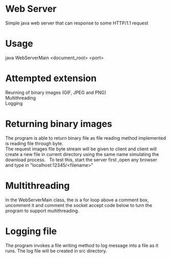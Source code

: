 # Web Server
Simple java web server that can response to some HTTP/1.1 request
# Usage
java WebServerMain <document_root> \<port\>
# Attempted extension
Reurning of binary images (GIF, JPEG and PNG)   
Multithreading   
Logging
# Returning binary images
The program is able to return binary file as file reading method implemented is reading file through byte.   
The request images file byte stream will be given to client and client will create a new file in current directory using the same name simulating the download process.   
To test this, start the server first ,open any browser and type in "localhost:12345/\<filename\>"
# Multithreading
In the WebServerMain class, the is a for loop above a comment box, uncomment it and comment the socket accept code below to turn the program to support multithreading.
# Logging file
The program invokes a file writing method to log message into a file as it runs. The log file will be created in src directory.
